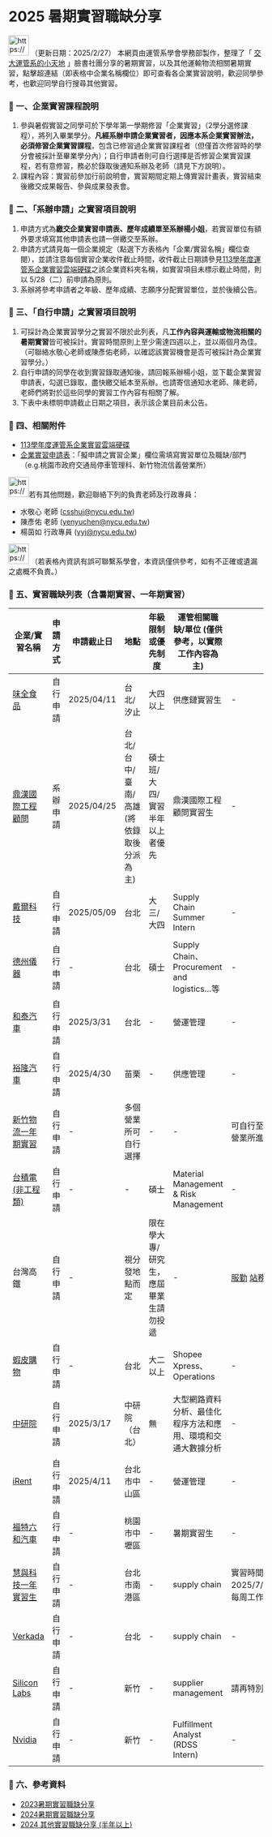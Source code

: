# 2025 暑期實習職缺分享

<img src="https://www.notion.so/icons/tag_brown.svg" alt="https://www.notion.so/icons/tag_brown.svg" width="40px" /> （更新日期：2025/2/27）
本網頁由運管系學會學務部製作，整理了「 [交大運管系的小天地](https://www.facebook.com/groups/175718125830492) 」臉書社團分享的暑期實習，以及其他運輸物流相關暑期實習，點擊超連結（即表格中企業名稱欄位）即可查看各企業實習說明，歡迎同學參考，也歡迎同學自行搜尋其他實習。


### 🎈  一、**企業實習課程說明**

1. 參與暑假實習之同學可於下學年第一學期修習「企業實習」（2學分選修課程），將列入畢業學分。**凡經系辦申請企業實習者，因應本系企業實習辦法，必須修習企業實習課程**，包含已修習過企業實習課程者（但僅首次修習時的學分會被採計至畢業學分內）；自行申請者則可自行選擇是否修習企業實習課程，若有意修習，務必於錄取後通知系辦及老師（請見下方說明）。
2. 課程內容：實習前參加行前說明會，實習期間定期上傳實習計畫表，實習結束後繳交成果報告、參與成果發表會。

### 🎈 二、「**系辦申請」之實習項目說明**

1. 申請方式為**繳交企業實習申請表、歷年成績單至系辦楊小姐**，若實習單位有額外要求填寫其他申請表也請一併繳交至系辦。
2. 申請方式請見每一個企業規定（點選下方表格內「企業/實習名稱」欄位查閱），並請注意每個實習企業收件截止時間，收件截止日期請參見[113學年度運管系企業實習雲端硬碟](https://drive.google.com/drive/folders/1sCSV1i1zfCu9Qq4CvvGmVEVRa6liaiEH?usp=sharing)之該企業資料夾名稱，如實習項目未標示截止時間，則以 5/28（二）前申請為原則。
3. 系辦將參考申請者之年級、歷年成績、志願序分配實習單位，並於後續公告。

### 🎈 三、「**自行申請」之實習項目說明**

1. 可採計為企業實習學分之實習不限於此列表，凡**工作內容與運輸或物流相關的暑期實習**皆可被採計。實習時間原則上至少需達四週以上，並以兩個月為佳。（可聯絡水敬心老師或陳彥佑老師，以確認該實習機會是否可被採計為企業實習學分。）
2. 自行申請的同學在收到實習錄取通知後，請回報系辦楊小姐，並下載企業實習申請表，勾選已錄取，盡快繳交紙本至系辦。也請寄信通知水老師、陳老師，老師們將對於這些同學的實習工作內容有相關了解。
3. 下表中未標明申請截止日期之項目，表示該企業目前未公告。

### 🎈 四、**相關附件**

- [113學年度運管系企業實習雲端硬碟](https://drive.google.com/drive/folders/1sCSV1i1zfCu9Qq4CvvGmVEVRa6liaiEH?usp=sharing)
- [企業實習申請表](https://docs.google.com/document/d/1-3y8xvdjuxXFGOebQRL_OCN9oJgKOxi0/edit?usp=share_link&ouid=107233543130966563476&rtpof=true&sd=true)：「擬申請之實習企業」欄位需填寫實習單位及職缺/部門（e.g.桃園市政府交通局停車管理科、新竹物流信義營業所）

<img src="https://www.notion.so/icons/tag_brown.svg" alt="https://www.notion.so/icons/tag_brown.svg" width="40px" />若有其他問題，歡迎聯絡下列的負責老師及行政專員：

- 水敬心 老師 (csshui@nycu.edu.tw)  
- 陳彥佑 老師 (yenyuchen@nycu.edu.tw)  
- 楊茵如 行政專員 (yyj@nycu.edu.tw)

<img src="https://www.notion.so/icons/tag_brown.svg" alt="https://www.notion.so/icons/tag_brown.svg" width="40px" /> （若表格內資訊有誤可聯繫系學會，本資訊僅供參考，如有不正確或遺漏之處概不負責。）

### 🎈 五、實習職缺列表（含暑期實習、一年期實習）

| 企業/實習名稱 | 申請方式 | 申請截止日 | 地點 | 年級限制或優先制度 | 運管相關職缺/單位 (僅供參考，以實際工作內容為主) | 備註 |
|-------------|------------|--------|--------|-------------|------------------------------|----|
| [味全食品](https://www.104.com.tw/job/7ygrc) | 自行申請  | 2025/04/11 | 台北/汐止 | 大四以上 | 供應鏈實習生 | - |
| [鼎漢國際工程顧問](./src/鼎漢/鼎漢國際工程_企業實習114.pdf) | 系辦申請 | 2025/04/25 | 台北/台中/臺南/高雄 (將依錄取後分派為主) | 碩士班/大四/實習半年以上者優先 | 鼎漢國際工程顧問實習生 | - |
| [戴爾科技](https://www.104.com.tw/job/8mhs6?jobsource=ind...) | 自行申請 | 2025/05/09 | 台北 | 大三/大四 | Supply Chain Summer Intern | - |
| [德州儀器](https://www.104.com.tw/job/7dn1v?jobsource=com...) | 自行申請 | - | 台北 | 碩士 | Supply Chain、Procurement and logistics…等 | - |
| [和泰汽車](https://www.104.com.tw/job/8mij3?jobsource=cs_sub_custlist_rc&utm_source=web&utm_medium=ads) | 自行申請 | 2025/3/31 | 台北 | -  | 營運管理 | - |
| [裕隆汽車](https://www.104.com.tw/job/8n16g?jobsource=jolist_a_relevance) | 自行申請 | 2025/4/30 | 苗栗 | - | 供應管理 | - |
| [新竹物流一年期實習](https://www.104.com.tw/company/lcp1uow?job=實習&roleJobCat=0_0&area=0&page=2&pageSize=20&order=8&asc=0&jobsource=index_s&tab=job) | 自行申請 | - | 多個營業所可自行選擇 | - | - | 可自行至104選擇哪個營業所進行實習 |
| [台積電(非工程類)](https://careers.tsmc.com/zh_TW/careers/JobDetail?jobId=15286&source=External%2BCareer%2BSite) | 自行申請 | - | - | 碩士 | Material Management & Risk Management | - |
| 台灣高鐵 | 自行申請 | - | 視分發地點而定 | 限在學大專/研究生，應屆畢業生請勿投遞 | - | [服勤](https://www.104.com.tw/job/86y94?jobsource=joblist_list&apply=form) [站務](https://www.104.com.tw/job/86y54?jobsource=joblist_list)
| [蝦皮購物](https://careers.shopee.sg/job-detail/J01995930/1?channel=10001) | 自行申請 | - | 台北 | 大二以上 | Shopee Xpress、Operations | - |
| [中研院](https://www3.stat.sinica.edu.tw/2025internship/list.html) | 自行申請 | 2025/3/17 | 中研院（台北） | 無 | 大型網路資料分析、最佳化程序方法和應用、環境和交通大數據分析 | - |
| [iRent](https://www.104.com.tw/job/8mw0i?jobsource=index_s_cs) | 自行申請 | 2025/4/11 | 台北市中山區 | - | 營運管理 | - |
| [福特六和汽車](https://www.104.com.tw/job/8nl2i?jobsource=index_s_cs) | 自行申請 | - | 桃園市中壢區 | - | 暑期實習生 | - |
| [慧與科技一年實習生](https://www.104.com.tw/job/8lrcm?jobsource=google) | 自行申請 | - | 台北市南港區 | - | supply chain | 實習時間: 2025/7/7~2026/7/6，每周工作時數24小時 |
| [Verkada](https://job-boards.greenhouse.io/verkada/jobs/4351306007?gh_src=a00b35477us) | 自行申請 | - | 台北 | - | supply chain | - |
| [Silicon Labs](https://silabs.wd1.myworkdayjobs.com/en-US/SiliconlabsCareers/job/Hsinchu/Intern---Supplier-Management_20174-2) | 自行申請 | - | 新竹 | - | supplier management | 請再特別注意實習時間 |
| [Nvidia](https://nvidia.wd5.myworkdayjobs.com/NVIDIAExternalCareerSite/job/Taiwan-Hsinchu/Fulfillment-Analyst--RDSS-Intern-_JR1992969-1?source=Appcast_Indeedo&ittk=FPHUXEV4YU) | 自行申請 | - |新竹 | - | Fulfillment Analyst (RDSS Intern) | - |

### 🎈 六、參考資料

- [2023暑期實習職缺分享](https://wool-sushi-bfb.notion.site/0da5778844f04bc2b80473a9dd9b71af?v=529a60eb8b2441ea9278b49c568ea95d)
- [2024暑期實習職缺分享](https://juvenile-bicycle-561.notion.site/2024-2ae63c6463e94b7c978d396cc8cc455a)
- [2024 其他實習職缺分享 (半年以上)](https://juvenile-bicycle-561.notion.site/8a43b0dc3dad479f99039303873e45fc)
